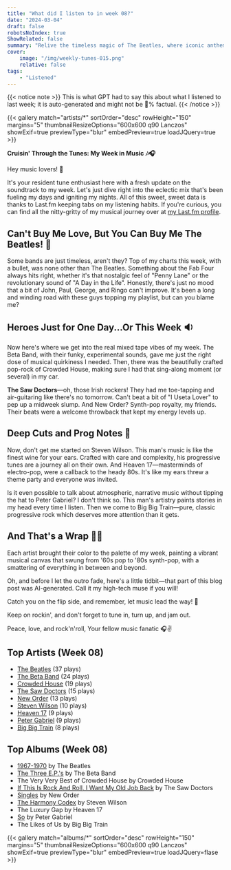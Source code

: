 ```yaml
---
title: "What did I listen to in week 08?"
date: "2024-03-04"
draft: false
robotsNoIndex: true
ShowRelated: false
summary: "Relive the timeless magic of The Beatles, where iconic anthems meet enduring melodies!"
cover:
    image: "/img/weekly-tunes-015.png"
    relative: false
tags:
    - "Listened"
---
```


{{< notice note >}}
This is what GPT had to say this about what I listened to last week; it is auto-generated and might not be 💯% factual.
{{< /notice >}}

{{< gallery match="artists/*" sortOrder="desc" rowHeight="150" margins="5" thumbnailResizeOptions="600x600 q90 Lanczos" showExif=true previewType="blur" embedPreview=true loadJQuery=true >}}

**Cruisin' Through the Tunes: My Week in Music 🎶🎧**

Hey music lovers! 🤘

It's your resident tune enthusiast here with a fresh update on the soundtrack to my week. Let's just dive right into the eclectic mix that's been fueling my days and igniting my nights. All of this sweet, sweet data is thanks to Last.fm keeping tabs on my listening habits. If you're curious, you can find all the nitty-gritty of my musical journey over at [my Last.fm profile](https://www.last.fm/user/RussMckendrick).

## Can't Buy Me Love, But You Can Buy Me The Beatles! 🎸

Some bands are just timeless, aren't they? Top of my charts this week, with a bullet, was none other than The Beatles. Something about the Fab Four always hits right, whether it's that nostalgic feel of "Penny Lane" or the revolutionary sound of "A Day in the Life". Honestly, there's just no mood that a bit of John, Paul, George, and Ringo can't improve. It's been a long and winding road with these guys topping my playlist, but can you blame me?

## Heroes Just for One Day...Or This Week 🔉

Now here's where we get into the real mixed tape vibes of my week. The Beta Band, with their funky, experimental sounds, gave me just the right dose of musical quirkiness I needed. Then, there was the beautifully crafted pop-rock of Crowded House, making sure I had that sing-along moment (or several) in my car. 

**The Saw Doctors**—oh, those Irish rockers! They had me toe-tapping and air-guitaring like there's no tomorrow. Can't beat a bit of "I Useta Lover" to pep up a midweek slump. And New Order? Synth-pop royalty, my friends. Their beats were a welcome throwback that kept my energy levels up.

## Deep Cuts and Prog Notes 🎹

Now, don't get me started on Steven Wilson. This man's music is like the finest wine for your ears. Crafted with care and complexity, his progressive tunes are a journey all on their own. And Heaven 17—masterminds of electro-pop, were a callback to the heady 80s. It's like my ears threw a theme party and everyone was invited.

Is it even possible to talk about atmospheric, narrative music without tipping the hat to Peter Gabriel? I don't think so. This man's artistry paints stories in my head every time I listen. Then we come to Big Big Train—pure, classic progressive rock which deserves more attention than it gets.

## And That's a Wrap 📜✨

Each artist brought their color to the palette of my week, painting a vibrant musical canvas that swung from '60s pop to '80s synth-pop, with a smattering of everything in between and beyond.

Oh, and before I let the outro fade, here's a little tidbit—that part of this blog post was AI-generated. Call it my high-tech muse if you will!

Catch you on the flip side, and remember, let music lead the way! 🚀

Keep on rockin', and don't forget to tune in, turn up, and jam out.

Peace, love, and rock'n'roll,
Your fellow music fanatic 🎧✌️

## Top Artists (Week 08)

- [The Beatles](https://www.mckendrick.rocks/artist/the-beatles/) (37 plays)
- [The Beta Band](https://www.mckendrick.rocks/artist/the-beta-band/) (24 plays)
- [Crowded House](https://www.mckendrick.rocks/artist/crowded-house/) (19 plays)
- [The Saw Doctors](https://www.mckendrick.rocks/artist/the-saw-doctors/) (15 plays)
- [New Order](https://www.mckendrick.rocks/artist/new-order/) (13 plays)
- [Steven Wilson](https://www.mckendrick.rocks/artist/steven-wilson/) (10 plays)
- [Heaven 17](https://www.mckendrick.rocks/artist/heaven-17/) (9 plays)
- [Peter Gabriel](https://www.mckendrick.rocks/artist/peter-gabriel/) (9 plays)
- [Big Big Train](https://www.mckendrick.rocks/artist/big-big-train/) (8 plays)


## Top Albums (Week 08)

- [1967-1970](https://www.mckendrick.rocks/albums/1967-1970-28859359/) by The Beatles
- [The Three E.P.'s](https://www.mckendrick.rocks/albums/the-three-e-p-s-12647330/) by The Beta Band
- The Very Very Best of Crowded House by Crowded House
- [If This Is Rock And Roll, I Want My Old Job Back](https://www.mckendrick.rocks/albums/if-this-is-rock-and-roll-i-want-my-old-job-back-2736659/) by The Saw Doctors
- [Singles](https://www.mckendrick.rocks/albums/singles-9017905/) by New Order
- [The Harmony Codex](https://www.mckendrick.rocks/albums/the-harmony-codex-28432588/) by Steven Wilson
- The Luxury Gap by Heaven 17
- [So](https://www.mckendrick.rocks/albums/so-379036/) by Peter Gabriel
- The Likes of Us by Big Big Train


{{< gallery match="albums/*" sortOrder="desc" rowHeight="150" margins="5" thumbnailResizeOptions="600x600 q90 Lanczos" showExif=true previewType="blur" embedPreview=true loadJQuery=flase >}}